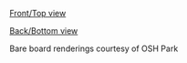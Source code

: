 [Front/Top view](https://644db4de3505c40a0444-327723bce298e3ff5813fb42baeefbaa.ssl.cf1.rackcdn.com/ab4a46abad9a2f5878d93fda30745ab8.png)

[Back/Bottom view](https://644db4de3505c40a0444-327723bce298e3ff5813fb42baeefbaa.ssl.cf1.rackcdn.com/ea0e28a6939df7b2cc515b31cc2e36fa.png)

Bare board renderings courtesy of OSH Park
